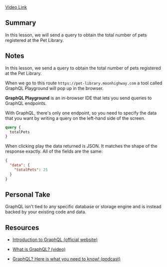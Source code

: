 [Video Link](https://egghead.io/lessons/graphql-send-a-query-with-graphql-playground)

## Summary

In this lesson, we will send a query to obtain the total number of pets registered at the Pet Library.

## Notes

In this lesson, we send a query to obtain the total number of pets registered at the Pet Library.



When we go to this route `https://pet-library.moonhighway.com` a tool called GraphQL Playground will pop up in the browser.

**GraphQL Playground** is an in-browser IDE that lets you send queries to GraphQL endpoints.

With GraphQL, there's only one endpoint, so you need to specify the data that you want by writing a query on the left-hand side of the screen.

<TimeStamp start="0:26" end="0:35">

```graphql
query {
  totalPets
}
```

</TimeStamp>

When clicking play the data returned is JSON. It matches the shape of the response exactly. All of the fields are the same:

```json
{
  "data": {
    "totalPets": 25
  }
}
```

## Personal Take

<TimeStamp start="0:48" end="1:00">

GraphQL isn't tied to any specific database or storage engine and is instead backed by your existing code and data.

</TimeStamp>

## Resources

- [Introduction to GraphQL (official website)](https://graphql.org/learn/)

- [What is GraphQL? (video)](https://www.youtube.com/watch?v=VjXb3PRL9WI)

- [GraphQL? Here is what you need to know! (podcast)](https://syntax.fm/show/027/graphql-here-is-what-you-need-to-know)
